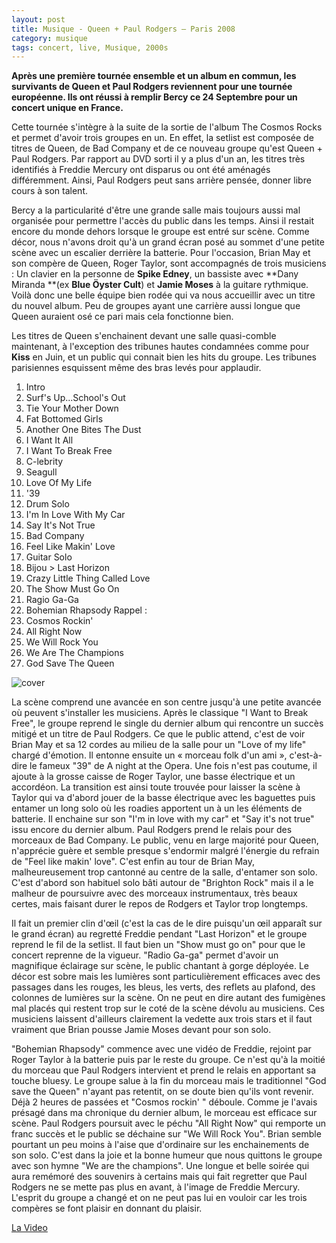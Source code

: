 ```yaml
---
layout: post
title: Musique - Queen + Paul Rodgers – Paris 2008
category: musique
tags: concert, live, Musique, 2000s
---
```


**Après une première tournée ensemble et un album en commun, les survivants de Queen et Paul Rodgers reviennent pour une tournée européenne. Ils ont réussi à remplir Bercy ce 24 Septembre pour un concert unique en France.**

Cette tournée s'intègre à la suite de la sortie de l'album The Cosmos Rocks et permet d'avoir trois groupes en un. En effet, la setlist est composée de titres de Queen, de Bad Company et de ce nouveau groupe qu'est Queen + Paul Rodgers. Par rapport au DVD sorti il y a plus d'un an, les titres très identifiés à Freddie Mercury ont disparus ou ont été aménagés différemment. Ainsi, Paul Rodgers peut sans arrière pensée, donner libre cours à son talent.

Bercy a la particularité d'être une grande salle mais toujours aussi mal organisée pour permettre l'accès du public dans les temps. Ainsi il restait encore du monde dehors lorsque le groupe est entré sur scène. Comme décor, nous n'avons droit qu'à un grand écran posé au sommet d'une petite scène avec un escalier derrière la batterie. Pour l'occasion, Brian May et son compère de Queen, Roger Taylor, sont accompagnés de trois musiciens : Un clavier en la personne de **Spike Edney**, un bassiste avec **Dany Miranda **(ex **Blue Öyster Cult**) et **Jamie Moses** à la guitare rythmique. Voilà donc une belle équipe bien rodée qui va nous accueillir avec un titre du nouvel album. Peu de groupes ayant une carrière aussi longue que Queen auraient osé ce pari mais cela fonctionne bien.

Les titres de Queen s'enchainent devant une salle quasi-comble maintenant, à l'exception des tribunes hautes condamnées comme pour **Kiss** en Juin, et un public qui connait bien les hits du groupe. Les tribunes parisiennes esquissent même des bras levés pour applaudir.

01. Intro 
02. Surf's Up...School's Out 
03. Tie Your Mother Down 
04. Fat Bottomed Girls 
05. Another One Bites The Dust 
06. I Want It All 
07. I Want To Break Free 
08. C-lebrity 
09. Seagull 
10. Love Of My Life 
11. '39 
12. Drum Solo 
13. I'm In Love With My Car 
14. Say It's Not True 
15. Bad Company 
16. Feel Like Makin' Love 
17. Guitar Solo 
18. Bijou &gt; Last Horizon 
19. Crazy Little Thing Called Love 
20. The Show Must Go On 
21. Ragio Ga-Ga 
22. Bohemian Rhapsody Rappel : 
23. Cosmos Rockin' 
24. All Right Now 
25. We Will Rock You 
26. We Are The Champions 
27. God Save The Queen

![cover](http://cheziceman.files.wordpress.com/2014/11/queenparis.jpg)

La scène comprend une avancée en son centre jusqu'à une petite avancée où peuvent s'installer les musiciens. Après le classique "I Want to Break Free", le groupe reprend le single du dernier album qui rencontre un succès mitigé et un titre de Paul Rodgers. Ce que le public attend, c'est de voir Brian May et sa 12 cordes au milieu de la salle pour un "Love of my life" chargé d'émotion. Il entonne ensuite un « morceau folk d'un ami », c'est-à-dire le fameux "39" de A night at the Opera. Une fois n'est pas coutume, il ajoute à la grosse caisse de Roger Taylor, une basse électrique et un accordéon. La transition est ainsi toute trouvée pour laisser la scène à Taylor qui va d'abord jouer de la basse électrique avec les baguettes puis entamer un long solo où les roadies apportent un à un les éléments de batterie. Il enchaine sur son "I'm in love with my car" et "Say it's not true" issu encore du dernier album. Paul Rodgers prend le relais pour des morceaux de Bad Company. Le public, venu en large majorité pour Queen, n'apprécie guère et semble presque s'endormir malgré l'énergie du refrain de "Feel like makin' love". C'est enfin au tour de Brian May, malheureusement trop cantonné au centre de la salle, d'entamer son solo. C'est d'abord son habituel solo bâti autour de "Brighton Rock" mais il a le malheur de poursuivre avec des morceaux instrumentaux, très beaux certes, mais faisant durer le repos de Rodgers et Taylor trop longtemps.

Il fait un premier clin d'œil (c'est la cas de le dire puisqu'un œil apparaît sur le grand écran) au regretté Freddie pendant "Last Horizon" et le groupe reprend le fil de la setlist. Il faut bien un "Show must go on" pour que le concert reprenne de la vigueur. "Radio Ga-ga" permet d'avoir un magnifique éclairage sur scène, le public chantant à gorge déployée. Le décor est sobre mais les lumières sont particulièrement efficaces avec des passages dans les rouges, les bleus, les verts, des reflets au plafond, des colonnes de lumières sur la scène. On ne peut en dire autant des fumigènes mal placés qui restent trop sur le coté de la scène dévolu au musiciens. Ces musiciens laissent d'ailleurs clairement la vedette aux trois stars et il faut vraiment que Brian pousse Jamie Moses devant pour son solo.

"Bohemian Rhapsody" commence avec une vidéo de Freddie, rejoint par Roger Taylor à la batterie puis par le reste du groupe. Ce n'est qu'à la moitié du morceau que Paul Rodgers intervient et prend le relais en apportant sa touche bluesy. Le groupe salue à la fin du morceau mais le traditionnel "God save the Queen" n'ayant pas retentit, on se doute bien qu'ils vont revenir. Déjà 2 heures de passées et "Cosmos rockin' " déboule. Comme je l'avais présagé dans ma chronique du dernier album, le morceau est efficace sur scène. Paul Rodgers poursuit avec le péchu "All Right Now" qui remporte un franc succès et le public se déchaine sur "We Will Rock You". Brian semble pourtant un peu moins à l'aise que d'ordinaire sur les enchainements de son solo. C'est dans la joie et la bonne humeur que nous quittons le groupe avec son hymne "We are the champions". Une longue et belle soirée qui aura remémoré des souvenirs à certains mais qui fait regretter que Paul Rodgers ne se mette pas plus en avant, à l'image de Freddie Mercury. L'esprit du groupe a changé et on ne peut pas lui en vouloir car les trois compères se font plaisir en donnant du plaisir.

[La Video](https://www.youtube.com/watch?v=AnQ5evlA94A)
